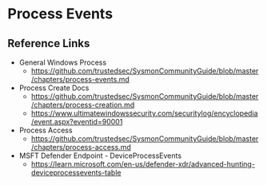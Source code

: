 # Process Events

## Reference Links
- General Windows Process
  - https://github.com/trustedsec/SysmonCommunityGuide/blob/master/chapters/process-events.md
- Process Create Docs
  - https://github.com/trustedsec/SysmonCommunityGuide/blob/master/chapters/process-creation.md
  - https://www.ultimatewindowssecurity.com/securitylog/encyclopedia/event.aspx?eventid=90001
- Process Access 
  - https://github.com/trustedsec/SysmonCommunityGuide/blob/master/chapters/process-access.md
- MSFT Defender Endpoint - DeviceProcessEvents
  - https://learn.microsoft.com/en-us/defender-xdr/advanced-hunting-deviceprocessevents-table